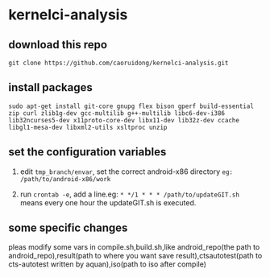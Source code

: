 # kernelci-analysis

## download this repo
```
git clone https://github.com/caoruidong/kernelci-analysis.git

```

## install packages
```
sudo apt-get install git-core gnupg flex bison gperf build-essential 
zip curl zlib1g-dev gcc-multilib g++-multilib libc6-dev-i386 
lib32ncurses5-dev x11proto-core-dev libx11-dev lib32z-dev ccache 
libgl1-mesa-dev libxml2-utils xsltproc unzip
```

## set the configuration variables
1. edit `tmp_branch/envar`, set the correct android-x86 directory `eg: /path/to/android-x86/work`

2. run `crontab -e`, add a line.eg: `* */1 * * * /path/to/updateGIT.sh` means every one hour the updateGIT.sh is executed.

## some specific changes
pleas modify some vars in compile.sh,build.sh,like android_repo(the path to android_repo),result(path to where you want save result),ctsautotest(path to cts-autotest written by aquan),iso(path to iso after compile)
